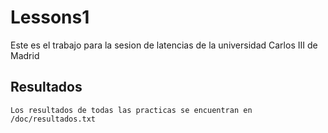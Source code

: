 # Lessons1

Este es el trabajo para la sesion de latencias de la universidad Carlos III de Madrid
    
## Resultados

    Los resultados de todas las practicas se encuentran en /doc/resultados.txt
